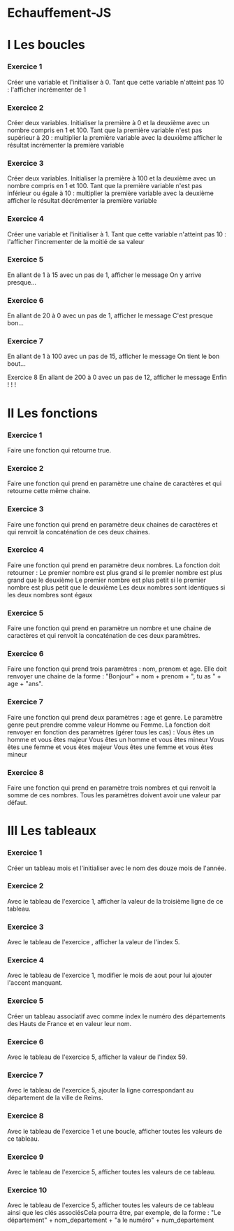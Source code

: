 # Echauffement-JS
# I Les boucles
### Exercice 1

Créer une variable et l'initialiser à 0. Tant que cette variable n'atteint pas 10 :
l'afficher
incrémenter de 1

### Exercice 2

Créer deux variables. Initialiser la première à 0 et la deuxième avec un nombre compris en 1 et 100. Tant que la première variable n'est pas supérieur à 20 :
multiplier la première variable avec la deuxième
afficher le résultat
incrémenter la première variable

### Exercice 3

Créer deux variables. Initialiser la première à 100 et la deuxième avec un nombre compris en 1 et 100. Tant que la première variable n'est pas inférieur ou égale à 10 :
multiplier la première variable avec la deuxième
afficher le résultat
décrémenter la première variable

### Exercice 4

Créer une variable et l'initialiser à 1. Tant que cette variable n'atteint pas 10 :
l'afficher
l'incrementer de la moitié de sa valeur

### Exercice 5 
En allant de 1 à 15 avec un pas de 1, afficher le message On y arrive presque...

### Exercice 6 
En allant de 20 à 0 avec un pas de 1, afficher le message C'est presque bon...

### Exercice 7 
En allant de 1 à 100 avec un pas de 15, afficher le message On tient le bon bout...

Exercice 8 
En allant de 200 à 0 avec un pas de 12, afficher le message Enfin ! ! !

# II Les fonctions

### Exercice 1

Faire une fonction qui retourne true.

### Exercice 2

Faire une fonction qui prend en paramètre une chaine de caractères et qui retourne cette même chaine.

### Exercice 3

Faire une fonction qui prend en paramètre deux chaines de caractères et qui renvoit la concaténation de ces deux chaines.

### Exercice 4

Faire une fonction qui prend en paramètre deux nombres. La fonction doit retourner :
Le premier nombre est plus grand si le premier nombre est plus grand que le deuxième
Le premier nombre est plus petit si le premier nombre est plus petit que le deuxième
Les deux nombres sont identiques si les deux nombres sont égaux

### Exercice 5

Faire une fonction qui prend en paramètre un nombre et une chaine de caractères et qui renvoit la concaténation de ces deux paramètres.

### Exercice 6

Faire une fonction qui prend trois paramètres : nom, prenom et age. Elle doit renvoyer une chaine de la forme : "Bonjour" + nom + prenom + ", tu as " + age + "ans".

### Exercice 7

Faire une fonction qui prend deux paramètres : age et genre. Le paramètre genre peut prendre comme valeur Homme ou Femme. La fonction doit renvoyer en fonction des paramètres (gérer tous les cas) :
Vous êtes un homme et vous êtes majeur
Vous êtes un homme et vous êtes mineur
Vous êtes une femme et vous êtes majeur
Vous êtes une femme et vous êtes mineur

### Exercice 8

Faire une fonction qui prend en paramètre trois nombres et qui renvoit la somme de ces nombres. Tous les paramètres doivent avoir une valeur par défaut.

# III Les tableaux

### Exercice 1

Créer un tableau mois et l'initialiser avec le nom des douze mois de l'année.

### Exercice 2

Avec le tableau de l'exercice 1, afficher la valeur de la troisième ligne de ce tableau.

### Exercice 3

Avec le tableau de l'exercice , afficher la valeur de l'index 5.

### Exercice 4

Avec le tableau de l'exercice 1, modifier le mois de aout pour lui ajouter l'accent manquant.

### Exercice 5

Créer un tableau associatif avec comme index le numéro des départements des Hauts de France et en valeur leur nom.

### Exercice 6

Avec le tableau de l'exercice 5, afficher la valeur de l'index 59.

### Exercice 7

Avec le tableau de l'exercice 5, ajouter la ligne correspondant au département de la ville de Reims.

### Exercice 8

Avec le tableau de l'exercice 1 et une boucle, afficher toutes les valeurs de ce tableau.

### Exercice 9

Avec le tableau de l'exercice 5, afficher toutes les valeurs de ce tableau.

### Exercice 10

Avec le tableau de l'exercice 5, afficher toutes les valeurs de ce tableau ainsi que les clés associésCela pourra être, par exemple, de la forme : "Le département" + nom_departement + "a le numéro" + num_departement
